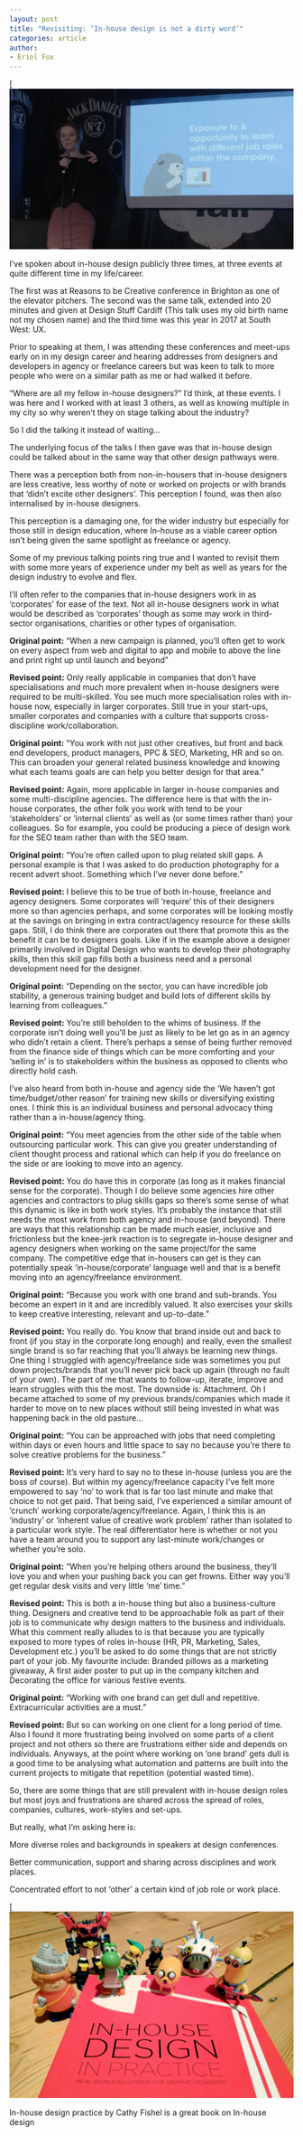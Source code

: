 ```yaml
---
layout: post
title: "Revisiting: ‘In-house design is not a dirty word’"
categories: article
author:
- Eriol Fox
---
```


[![Speaking at Design Stuff Cardiff](https://github.com/Erioldoesdesign/erioldoesdesign.github.io/blob/master/images/DSC-talk.jpeg?raw=true)

I’ve spoken about in-house design publicly three times, at three events at quite different time in my life/career.

The first was at Reasons to be Creative conference in Brighton as one of the elevator pitchers. The second was the same talk, extended into 20 minutes and given at Design Stuff Cardiff (This talk uses my old birth name not my chosen name) and the third time was this year in 2017 at South West: UX.

Prior to speaking at them, I was attending these conferences and meet-ups early on in my design career and hearing addresses from designers and developers in agency or freelance careers but was keen to talk to more people who were on a similar path as me or had walked it before.

“Where are all my fellow in-house designers?” I’d think, at these events. I was here and I worked with at least 3 others, as well as knowing multiple in my city so why weren’t they on stage talking about the industry?

So I did the talking it instead of waiting…

The underlying focus of the talks I then gave was that in-house design could be talked about in the same way that other design pathways were.

There was a perception both from non-in-housers that in-house designers are less creative, less worthy of note or worked on projects or with brands that ‘didn’t excite other designers’. This perception I found, was then also internalised by in-house designers.

This perception is a damaging one, for the wider industry but especially for those still in design education, where In-house as a viable career option isn’t being given the same spotlight as freelance or agency.

Some of my previous talking points ring true and I wanted to revisit them with some more years of experience under my belt as well as years for the design industry to evolve and flex.

I’ll often refer to the companies that in-house designers work in as ‘corporates’ for ease of the text. Not all in-house designers work in what would be described as ‘corporates’ though as some may work in third-sector organisations, charities or other types of organisation.

**Original point:** “When a new campaign is planned, you’ll often get to work on every aspect from web and digital to app and mobile to above the line and print right up until launch and beyond”

**Revised point:** Only really applicable in companies that don’t have specialisations and much more prevalent when in-house designers were required to be multi-skilled. You see much more specialisation roles with in-house now, especially in larger corporates. Still true in your start-ups, smaller corporates and companies with a culture that supports cross-discipline work/collaboration.

**Original point:** “You work with not just other creatives, but front and back end developers, product managers, PPC & SEO, Marketing, HR and so on. This can broaden your general related business knowledge and knowing what each teams goals are can help you better design for that area.”

**Revised point:** Again, more applicable in larger in-house companies and some multi-discipline agencies. The difference here is that with the in-house corporates, the other folk you work with tend to be your ‘stakeholders’ or ‘internal clients’ as well as (or some times rather than) your colleagues. So for example, you could be producing a piece of design work for the SEO team rather than with the SEO team.

**Original point:** “You’re often called upon to plug related skill gaps. A personal example is that I was asked to do production photography for a recent advert shoot. Something which I’ve never done before.”

**Revised point:** I believe this to be true of both in-house, freelance and agency designers. Some corporates will ‘require’ this of their designers more so than agencies perhaps, and some corporates will be looking mostly at the savings on bringing in extra contract/agency resource for these skills gaps. Still, I do think there are corporates out there that promote this as the benefit it can be to designers goals. Like if in the example above a designer primarily involved in Digital Design who wants to develop their photography skills, then this skill gap fills both a business need and a personal development need for the designer.

**Original point:** “Depending on the sector, you can have incredible job stability, a generous training budget and build lots of different skills by learning from colleagues.”

**Revised point:** You’re still beholden to the whims of business. If the corporate isn’t doing well you’ll be just as likely to be let go as in an agency who didn’t retain a client. There’s perhaps a sense of being further removed from the finance side of things which can be more comforting and your ‘selling in’ is to stakeholders within the business as opposed to clients who directly hold cash.

I’ve also heard from both in-house and agency side the ‘We haven’t got time/budget/other reason’ for training new skills or diversifying existing ones. I think this is an individual business and personal advocacy thing rather than a in-house/agency thing.

**Original point:** “You meet agencies from the other side of the table when outsourcing particular work. This can give you greater understanding of client thought process and rational which can help if you do freelance on the side or are looking to move into an agency.

**Revised point:** You do have this in corporate (as long as it makes financial sense for the corporate). Though I do believe some agencies hire other agencies and contractors to plug skills gaps so there’s some sense of what this dynamic is like in both work styles. It’s probably the instance that still needs the most work from both agency and in-house (and beyond). There are ways that this relationship can be made much easier, inclusive and frictionless but the knee-jerk reaction is to segregate in-house designer and agency designers when working on the same project/for the same company. The competitive edge that in-housers can get is they can potentially speak ‘in-house/corporate’ language well and that is a benefit moving into an agency/freelance environment.

**Original point:** “Because you work with one brand and sub-brands. You become an expert in it and are incredibly valued. It also exercises your skills to keep creative interesting, relevant and up-to-date.”

**Revised point:** You really do. You know that brand inside out and back to front (if you stay in the corporate long enough) and really, even the smallest single brand is so far reaching that you’ll always be learning new things. One thing I struggled with agency/freelance side was sometimes you put down projects/brands that you’ll never pick back up again (through no fault of your own). The part of me that wants to follow-up, iterate, improve and learn struggles with this the most. The downside is: Attachment. Oh I became attached to some of my previous brands/companies which made it harder to move on to new places without still being invested in what was happening back in the old pasture…

**Original point:** “You can be approached with jobs that need completing within days or even hours and little space to say no because you’re there to solve creative problems for the business.”

**Revised point:** It’s very hard to say no to these in-house (unless you are the boss of course). But within my agency/freelance capacity I’ve felt more empowered to say ‘no’ to work that is far too last minute and make that choice to not get paid. That being said, I’ve experienced a similar amount of ‘crunch’ working corporate/agency/freelance. Again, I think this is an ‘industry’ or ‘inherent value of creative work problem’ rather than isolated to a particular work style. The real differentiator here is whether or not you have a team around you to support any last-minute work/changes or whether you’re solo.

**Original point:** “When you’re helping others around the business, they’ll love you and when your pushing back you can get frowns. Either way you’ll get regular desk visits and very little ‘me’ time.”

**Revised point:** This is both a in-house thing but also a business-culture thing. Designers and creative tend to be approachable folk as part of their job is to communicate why design matters to the business and individuals. What this comment really alludes to is that because you are typically exposed to more types of roles in-house (HR, PR, Marketing, Sales, Development etc.) you’ll be asked to do some things that are not strictly part of your job. My favourite include: Branded pillows as a marketing giveaway, A first aider poster to put up in the company kitchen and Decorating the office for various festive events.

**Original point:** “Working with one brand can get dull and repetitive. Extracurricular activities are a must.”

**Revised point:** But so can working on one client for a long period of time. Also I found it more frustrating being involved on some parts of a client project and not others so there are frustrations either side and depends on individuals. Anyways, at the point where working on ‘one brand’ gets dull is a good time to be analysing what automation and patterns are built into the current projects to mitigate that repetition (potential wasted time).

So, there are some things that are still prevalent with in-house design roles but most joys and frustrations are shared across the spread of roles, companies, cultures, work-styles and set-ups.

But really, what I’m asking here is:

More diverse roles and backgrounds in speakers at design conferences.

Better communication, support and sharing across disciplines and work places.

Concentrated effort to not ‘other’ a certain kind of job role or work place.

[![In-house-design book](https://github.com/Erioldoesdesign/erioldoesdesign.github.io/blob/master/images/in-house-design.png?raw=true)

In-house design practice by Cathy Fishel is a great book on In-house design